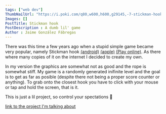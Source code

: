 ```yaml
---
tags: ["web dev"]
ThumbNailUrl: "https://i.poki.com/q80,w600,h600,g29145,-7-stickman-hook.jpg"
Images: []
PostTitle: Stickman hook
PostDescription : A dumb lil' game
Author : Jaime González Fábregas
---
```


There was this time a few years ago when a stupid simple game became very popular, namely Stickman hook [(android)](https://play.google.com/store/apps/details?id=com.mindy.grap1&hl=en_US&gl=US)  [(apple)](https://apps.apple.com/us/app/stickman-hook/id1435807944) [(Play online)](https://www.kizi.cm/stickman-hook/). As there where many copies of it on the internet I decided to create my own.

In my version the graphics are somewhat not as good and the rope is somewhat stiff. My game is a randomly generated inifinite level and the goal is to get as far as posible (despite there not being a proper score counter or anything). To grab onto the closest hook you have to click with your mouse or tap and hold the screen, that is it.

This is just a lil project, so control your spectations 🙂

[link to the project I'm talking about](https://dirigity.github.io/htmlProyects/hanger%20game/)